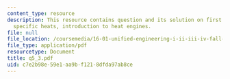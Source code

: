 ```yaml
---
content_type: resource
description: This resource contains question and its solution on first law, enthalpy,
  specific heats, introduction to heat engines.
file: null
file_location: /coursemedia/16-01-unified-engineering-i-ii-iii-iv-fall-2005-spring-2006/c7e2b98e59e1aa9bf1218dfda97ab8ce_q5_3.pdf
file_type: application/pdf
resourcetype: Document
title: q5_3.pdf
uid: c7e2b98e-59e1-aa9b-f121-8dfda97ab8ce
---
```

